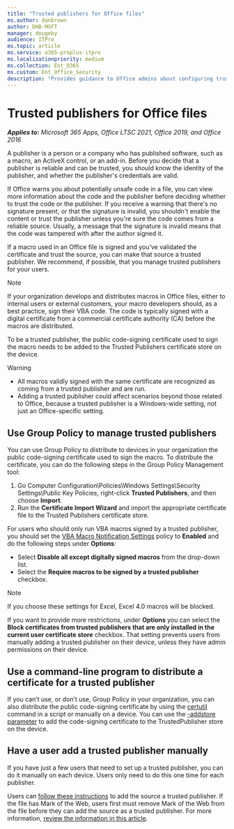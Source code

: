 ```yaml
---
title: "Trusted publishers for Office files"
ms.author: danbrown
author: DHB-MSFT
manager: dougeby
audience: ITPro
ms.topic: article
ms.service: o365-proplus-itpro
ms.localizationpriority: medium
ms.collection: Ent_O365
ms.custom: Ent_Office_Security
description: "Provides guidance to Office admins about configuring trusted publishers for Office files."
---
```


# Trusted publishers for Office files

***Applies to:*** *Microsoft 365 Apps, Office LTSC 2021, Office 2019, and Office 2016*

A publisher is a person or a company who has published software, such as a macro, an ActiveX control, or an add-in. Before you decide that a publisher is reliable and can be trusted, you should know the identity of the publisher, and whether the publisher's credentials are valid.

If Office warns you about potentially unsafe code in a file, you can view more information about the code and the publisher before deciding whether to trust the code or the publisher. If you receive a warning that there's no signature present, or that the signature is invalid, you shouldn't enable the content or trust the publisher unless you're sure the code comes from a reliable source. Usually, a message that the signature is invalid means that the code was tampered with after the author signed it.

If a macro used in an Office file is signed and you’ve validated the certificate and trust the source, you can make that source a trusted publisher. We recommend, if possible, that you manage trusted publishers for your users.

> [!NOTE]
> If your organization develops and distributes macros in Office files, either to internal users or external customers, your macro developers should, as a best practice, sign their VBA code. The code is typically signed with a digital certificate from a commercial certificate authority (CA) before the macros are distributed.

To be a trusted publisher, the public code-signing certificate used to sign the macro needs to be added to the Trusted Publishers certificate store on the device.

> [!WARNING]
> - All macros validly signed with the same certificate are recognized as coming from a trusted publisher and are run.
> - Adding a trusted publisher could affect scenarios beyond those related to Office, because a trusted publisher is a Windows-wide setting, not just an Office-specific setting.

## Use Group Policy to manage trusted publishers

You can use Group Policy to distribute to devices in your organization the public code-signing certificate used to sign the macro. To distribute the certificate, you can do the following steps in the Group Policy Management tool:

1. Go Computer Configuration\Policies\Windows Settings\Security Settings\Public Key Policies, right-click **Trusted Publishers**, and then choose **Import**.
2. Run the **Certificate Import Wizard** and import the appropriate certificate file to the Trusted Publishers certificate store.

For users who should only run VBA macros signed by a trusted publisher, you should set the [VBA Macro Notification Settings](internet-macros-blocked.md#vba-macro-notification-settings) policy to **Enabled** and do the following steps under **Options**:

- Select **Disable all except digitally signed macros** from the drop-down list.
- Select the **Require macros to be signed by a trusted publisher** checkbox.

> [!NOTE]
> If you choose these settings for Excel, Excel 4.0 macros will be blocked.

If you want to provide more restrictions, under **Options** you can select the **Block certificates from trusted publishers that are only installed in the current user certificate store** checkbox. That setting prevents users from manually adding a trusted publisher on their device, unless they have admin permissions on their device.

## Use a command-line program to distribute a certificate for a trusted publisher

If you can’t use, or don’t use, Group Policy in your organization, you can also distribute the public code-signing certificate by using the [certutil](/windows-server/administration/windows-commands/certutil) command in a script or manually on a device. You can use the [-addstore parameter](/windows-server/administration/windows-commands/certutil#-addstore) to add the code-signing certificate to the TrustedPublisher store on the device.

## Have a user add a trusted publisher manually

If you have just a few users that need to set up a trusted publisher, you can do it manually on each device. Users only need to do this one time for each publisher.

Users can [follow these instructions](https://support.microsoft.com/office/87b3d5a3-b68c-4023-87c4-7cc78a44d7ed) to add the source a trusted publisher. If the file has Mark of the Web, users first must remove Mark of the Web from the file before they can add the source as a trusted publisher. For more information, [review the information in this article](https://support.microsoft.com/topic/0952faa0-37e7-4316-b61d-5b5ed6024216).
